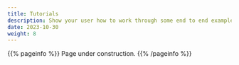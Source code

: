 ```yaml
---
title: Tutorials
description: Show your user how to work through some end to end examples.
date: 2023-10-30
weight: 8
---
```


{{% pageinfo %}}
Page under construction.
{{% /pageinfo %}}

<!-- Tutorials are **complete worked examples** made up of **multiple tasks** that guide the user through a relatively simple but realistic scenario: building an application that uses some of your project’s features, for example. If you have already created some Examples for your project you can base Tutorials on them. This section is **optional**. However, remember that although you may not need this section at first, having tutorials can be useful to help your users engage with your example code, especially if there are aspects that need more explanation than you can easily provide in code comments. -->

